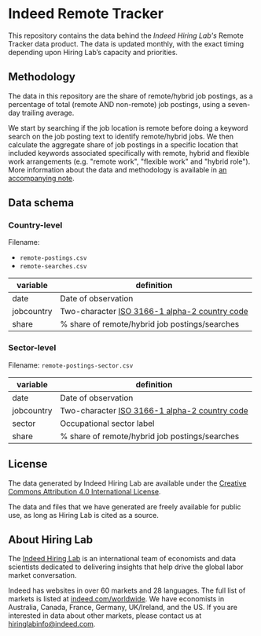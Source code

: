# Indeed Remote Tracker

This repository contains the data behind the *Indeed Hiring Lab's* Remote Tracker data product. The data is updated monthly, with the exact timing depending upon Hiring Lab’s capacity and priorities.

## Methodology

The data in this repository are the share of remote/hybrid job postings, as a percentage of total (remote AND non-remote) job postings, using a seven-day trailing average.

We start by searching if the job location is remote before doing a keyword search on the job posting text to identify remote/hybrid jobs. We then calculate the aggregate share of job postings in a specific location that included keywords associated specifically with remote, hybrid and flexible work arrangements (e.g. "remote work", "flexible work" and "hybrid role"). More information about the data and methodology is available in [an accompanying note](https://www.hiringlab.org/wp-content/uploads/2023/06/Hybrid-Remote-Methodology.pdf).

<!-- INSERT SEARCHES METHODOLOGY
 -->
<!-- We currently cover the following countries: Austria, Australia, Belgium, Brazil, Canada, Switzerland, Germany, Spain, France, United Kingdom, Ireland, Italy, India, Italy, Japan, Luxembourg, Mexico, Netherlands, New Zealand, Poland, Philippines, Singapore, Sweden, United States. -->

## Data schema

### Country-level

Filename:

- `remote-postings.csv`
- `remote-searches.csv`

| variable   | definition                                                                          |
|------------|-------------------------------------------------------------------------------------|
| date       | Date of observation                                                                 |
| jobcountry | Two-character [ISO 3166-1 alpha-2 country code](https://www.iban.com/country-codes) |
| share      | % share of remote/hybrid job postings/searches                                      |

### Sector-level

Filename: `remote-postings-sector.csv`

| variable   | definition                                                                          |
|------------|-------------------------------------------------------------------------------------|
| date       | Date of observation                                                                 |
| jobcountry | Two-character [ISO 3166-1 alpha-2 country code](https://www.iban.com/country-codes) |
| sector     | Occupational sector label                                                           |
| share      | % share of remote/hybrid job postings/searches                                      |

## License

The data generated by Indeed Hiring Lab are available under the [Creative Commons Attribution 4.0 International License](https://creativecommons.org/licenses/by/4.0/).

The data and files that we have generated are freely available for public use, as long as Hiring Lab is cited as a source.

## About Hiring Lab

The [Indeed Hiring Lab](http://hiringlab.org/) is an international team of economists and data scientists dedicated to delivering insights that help drive the global labor market conversation.

Indeed has websites in over 60 markets and 28 languages. The full list of markets is listed at [indeed.com/worldwide](https://www.indeed.com/worldwide). We have economists in Australia, Canada, France, Germany, UK/Ireland, and the US. If you are interested in data about other markets, please contact us at <hiringlabinfo@indeed.com>.
